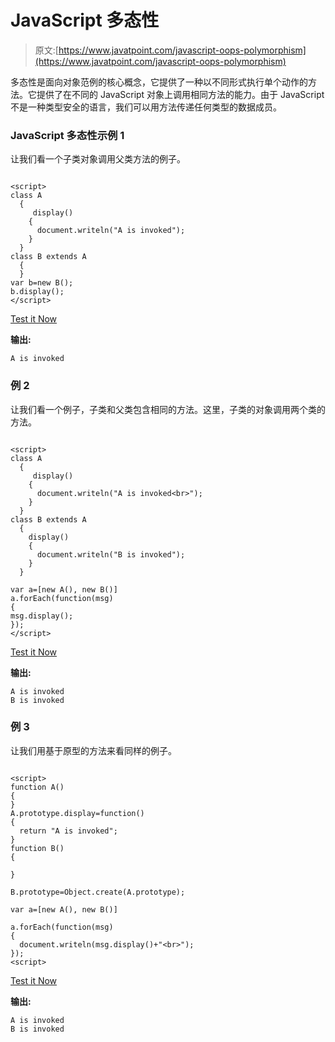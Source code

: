 # JavaScript 多态性

> 原文:[https://www.javatpoint.com/javascript-oops-polymorphism](https://www.javatpoint.com/javascript-oops-polymorphism)

多态性是面向对象范例的核心概念，它提供了一种以不同形式执行单个动作的方法。它提供了在不同的 JavaScript 对象上调用相同方法的能力。由于 JavaScript 不是一种类型安全的语言，我们可以用方法传递任何类型的数据成员。

### JavaScript 多态性示例 1

让我们看一个子类对象调用父类方法的例子。

```

<script>
class A
  {
     display()
    {
      document.writeln("A is invoked");
    }
  }
class B extends A
  {
  }
var b=new B();
b.display();
</script>

```

[Test it Now](https://www.javatpoint.com/oprweb/test.jsp?filename=JavaScriptPolymorphismExample1)

**输出:**

```
A is invoked

```

### 例 2

让我们看一个例子，子类和父类包含相同的方法。这里，子类的对象调用两个类的方法。

```

<script>
class A
  {
     display()
    {
      document.writeln("A is invoked<br>");
    }
  }
class B extends A
  {
    display()
    {
      document.writeln("B is invoked");
    }
  }

var a=[new A(), new B()]
a.forEach(function(msg)
{
msg.display();
});
</script>

```

[Test it Now](https://www.javatpoint.com/oprweb/test.jsp?filename=JavaScriptPolymorphismExample2)

**输出:**

```
A is invoked
B is invoked

```

### 例 3

让我们用基于原型的方法来看同样的例子。

```

<script>
function A()
{
}
A.prototype.display=function()
{
  return "A is invoked";
}
function B()
{

}

B.prototype=Object.create(A.prototype);

var a=[new A(), new B()]

a.forEach(function(msg)
{
  document.writeln(msg.display()+"<br>");
});
<script>

```

[Test it Now](https://www.javatpoint.com/oprweb/test.jsp?filename=JavaScriptPolymorphismExample3)

**输出:**

```
A is invoked
B is invoked

```